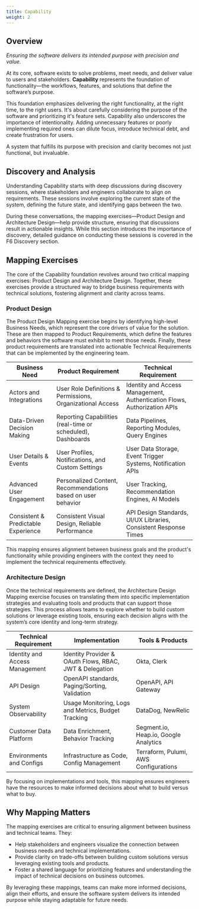 ```yaml
---
title: Capability
weight: 2
---
```


## Overview

_Ensuring the software delivers its intended purpose with precision and value._

At its core, software exists to solve problems, meet needs, and deliver value to users and stakeholders. **Capability** represents the foundation of functionality—the workflows, features, and solutions that define the software’s purpose. 

This foundation emphasizes delivering the right functionality, at the right time, to the right users. It's about carefully considering the purpose of the software and prioritizing it's feature sets. Capability also underscores the importance of intentionality. Adding unnecessary features or poorly implementing required ones can dilute focus, introduce technical debt, and create frustration for users. 

A system that fulfills its purpose with precision and clarity becomes not just functional, but invaluable. 

## Discovery and Analysis

Understanding Capability starts with deep discussions during discovery sessions, where stakeholders and engineers collaborate to align on requirements. These sessions involve exploring the current state of the system, defining the future state, and identifying gaps between the two.

During these conversations, the mapping exercises—Product Design and Architecture Design—help provide structure, ensuring that discussions result in actionable insights. While this section introduces the importance of discovery, detailed guidance on conducting these sessions is covered in the F6 Discovery section.

## Mapping Exercises

The core of the Capability foundation revolves around two critical mapping exercises: Product Design and Architecture Design. Together, these exercises provide a structured way to bridge business requirements with technical solutions, fostering alignment and clarity across teams.

### Product Design

The Product Design Mapping exercise begins by identifying high-level Business Needs, which represent the core drivers of value for the solution. These are then mapped to Product Requirements, which define the features and behaviors the software must exhibit to meet those needs. Finally, these product requirements are translated into actionable Technical Requirements that can be implemented by the engineering team.

| **Business Need**                 | **Product Requirement**                                                  | **Technical Requirement**                                                |
|-----------------------------------|---------------------------------------------------------------------------|---------------------------------------------------------------------------|
| Actors and Integrations           | User Role Definitions & Permissions, Organizational Access               | Identity and Access Management, Authentication Flows, Authorization APIs |
| Data-Driven Decision Making       | Reporting Capabilities (real-time or scheduled), Dashboards              | Data Pipelines, Reporting Modules, Query Engines                         |
| User Details & Events             | User Profiles, Notifications, and Custom Settings                        | User Data Storage, Event Trigger Systems, Notification APIs              |
| Advanced User Engagement          | Personalized Content, Recommendations based on user behavior             | User Tracking, Recommendation Engines, AI Models                         |
| Consistent & Predictable Experience | Consistent Visual Design, Reliable Performance                          | API Design Standards, UI/UX Libraries, Consistent Response Times         |

This mapping ensures alignment between business goals and the product's functionality while providing engineers with the context they need to implement the technical requirements effectively.

### Architecture Design

Once the technical requirements are defined, the Architecture Design Mapping exercise focuses on translating them into specific implementation strategies and evaluating tools and products that can support those strategies. This process allows teams to explore whether to build custom solutions or leverage existing tools, ensuring each decision aligns with the system’s core identity and long-term strategy.

| **Technical Requirement**        | **Implementation**                                     | **Tools & Products**                             |
|----------------------------------|-------------------------------------------------------|-------------------------------------------------|
| Identity and Access Management   | Identity Provider & OAuth Flows, RBAC, JWT & Delegation | Okta, Clerk                                    |
| API Design                       | OpenAPI standards, Paging/Sorting, Validation          | OpenAPI, API Gateway                           |
| System Observability             | Usage Monitoring, Logs and Metrics, Budget Tracking    | DataDog, NewRelic                              |
| Customer Data Platform           | Data Enrichment, Behavior Tracking                    | Segment.io, Heap.io, Google Analytics          |
| Environments and Configs         | Infrastructure as Code, Config Management             | Terraform, Pulumi, AWS Configurations          |

By focusing on implementations and tools, this mapping ensures engineers have the resources to make informed decisions about what to build versus what to buy.

## Why Mapping Matters

The mapping exercises are critical to ensuring alignment between business and technical teams. They:

- Help stakeholders and engineers visualize the connection between business needs and technical implementations.
- Provide clarity on trade-offs between building custom solutions versus leveraging existing tools and products.
- Foster a shared language for prioritizing features and understanding the impact of technical decisions on business outcomes.

By leveraging these mappings, teams can make more informed decisions, align their efforts, and ensure the software system delivers its intended purpose while staying adaptable for future needs.